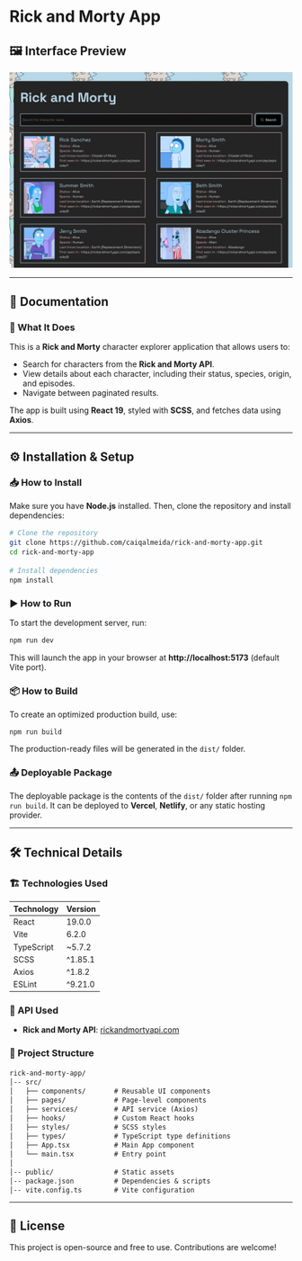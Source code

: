 # Rick and Morty App

## 🖼️ Interface Preview
![Rick and Morty App Screenshot](./src/assets/app-screenshot.png)

---

## 📖 Documentation

### 🚀 What It Does
This is a **Rick and Morty** character explorer application that allows users to:
- Search for characters from the **Rick and Morty API**.
- View details about each character, including their status, species, origin, and episodes.
- Navigate between paginated results.

The app is built using **React 19**, styled with **SCSS**, and fetches data using **Axios**.

---

## ⚙️ Installation & Setup

### 📥 How to Install
Make sure you have **Node.js** installed. Then, clone the repository and install dependencies:

```sh
# Clone the repository
git clone https://github.com/caiqalmeida/rick-and-morty-app.git
cd rick-and-morty-app

# Install dependencies
npm install
```

### ▶️ How to Run
To start the development server, run:
```sh
npm run dev
```
This will launch the app in your browser at **http://localhost:5173** (default Vite port).

### 📦 How to Build
To create an optimized production build, use:
```sh
npm run build
```
The production-ready files will be generated in the `dist/` folder.

### 📤 Deployable Package
The deployable package is the contents of the `dist/` folder after running `npm run build`. It can be deployed to **Vercel**, **Netlify**, or any static hosting provider.

---

## 🛠️ Technical Details

### 🏗️ Technologies Used
| Technology  | Version |
|------------|---------|
| React      | 19.0.0  |
| Vite       | 6.2.0   |
| TypeScript | ~5.7.2  |
| SCSS       | ^1.85.1 |
| Axios      | ^1.8.2  |
| ESLint     | ^9.21.0 |

### 📡 API Used
- **Rick and Morty API**: [rickandmortyapi.com](https://rickandmortyapi.com/)

### 📂 Project Structure
```
rick-and-morty-app/
│-- src/
│   ├── components/       # Reusable UI components
│   ├── pages/            # Page-level components
│   ├── services/         # API service (Axios)
│   ├── hooks/            # Custom React hooks
│   ├── styles/           # SCSS styles
│   ├── types/            # TypeScript type definitions
│   ├── App.tsx           # Main App component
│   └── main.tsx          # Entry point
│
│-- public/               # Static assets
│-- package.json          # Dependencies & scripts
│-- vite.config.ts        # Vite configuration
```

---

## 📜 License
This project is open-source and free to use. Contributions are welcome!

